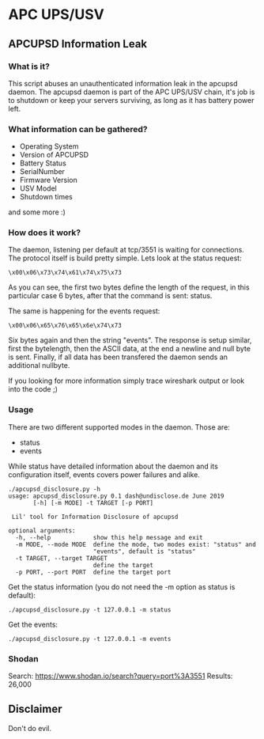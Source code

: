 # APC UPS/USV

## APCUPSD Information Leak

### What is it?

This script abuses an unauthenticated information leak in the apcupsd daemon. 
The apcupsd daemon is part of the APC UPS/USV chain, it's job is to shutdown or keep your
servers surviving, as long as it has battery power left.

### What information can be gathered?

* Operating System
* Version of APCUPSD
* Battery Status
* SerialNumber
* Firmware Version
* USV Model
* Shutdown times

and some more :)

### How does it work?

The daemon, listening per default at tcp/3551 is waiting for connections. The protocol itself is
build pretty simple. Lets look at the status request:

`\x00\x06\x73\x74\x61\x74\x75\x73`

As you can see, the first two bytes define the length of the request, in this particular case 6 bytes, after that the command is sent: status.


The same is happening for the events request:

`\x00\x06\x65\x76\x65\x6e\x74\x73`

Six bytes again and then the string "events". 
The response is setup similar, first the bytelength, then the ASCII data, at the end a newline and null byte is sent. Finally, if all data has been transfered the daemon sends an additional nullbyte. 

If you looking for more information simply trace wireshark output or look into the code ;)

### Usage

There are two different supported modes in the daemon. Those are:
* status 
* events

While status have detailed information about the daemon and its configuration itself, events covers power failures and alike.

```
./apcupsd_disclosure.py -h
usage: apcupsd_disclosure.py 0.1 dash@undisclose.de June 2019
       [-h] [-m MODE] -t TARGET [-p PORT]

 Lil' tool for Information Disclosure of apcupsd

optional arguments:
  -h, --help            show this help message and exit
  -m MODE, --mode MODE  define the mode, two modes exist: "status" and
                        "events", default is "status"
  -t TARGET, --target TARGET
                        define the target
  -p PORT, --port PORT  define the target port
```

Get the status information (you do not need the -m option as status is default):
```
./apcupsd_disclosure.py -t 127.0.0.1 -m status
```

Get the events:
```
./apcupsd_disclosure.py -t 127.0.0.1 -m events
```

### Shodan

Search: https://www.shodan.io/search?query=port%3A3551
Results: 26,000

## Disclaimer

Don't do evil.
